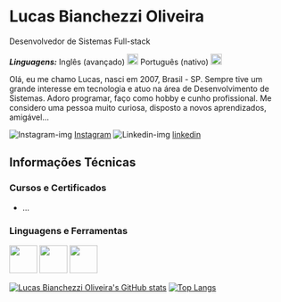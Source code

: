 # Lucas Bianchezzi Oliveira
Desenvolvedor de Sistemas Full-stack

***Linguagens:*** Inglês (avançado) <img height="20px" src="https://user-images.githubusercontent.com/87036915/230169640-1db25195-2961-4783-b071-696541b45eaf.png"/> Português (nativo) <img height="20px" src="https://user-images.githubusercontent.com/87036915/230169610-cdbe5e93-d109-43aa-ab03-1ac1f9195d04.png"/>


Olá, eu me chamo Lucas, nasci em 2007, Brasil - SP. Sempre tive um grande interesse em tecnologia e atuo na área de Desenvolvimento de Sistemas. Adoro programar, faço como hobby e cunho profissional. Me considero uma pessoa muito curiosa, disposto a novos aprendizados, amigável...

<div style="display:inline;">
 
![Instagram-img](https://user-images.githubusercontent.com/87036915/230159935-18e9af43-c27c-402e-8063-7ee39e4e6828.png)
[Instagram](https://www.instagram.com)
![Linkedin-img](https://user-images.githubusercontent.com/87036915/230168158-e4a9b03d-d83d-4d3a-b04d-381d4bd9a615.png)
[linkedin](https://www.linkedin.com)
 
</div>

## Informações Técnicas
### Cursos e Certificados
 - ...

### Linguagens e Ferramentas
<div style="display:inline;">
  <img height="50px" src="https://user-images.githubusercontent.com/87036915/229872354-261ad55b-f3cc-46a2-b8ed-e69113c00f83.png"/>
  <img height="50px" src="https://user-images.githubusercontent.com/87036915/229872780-6d3d1c74-1638-42ae-adb1-0a15bbffed4c.png"/>
 <img height="50px" src="https://user-images.githubusercontent.com/87036915/230175283-b0dce678-53cf-426a-b9f5-f1159437d1c3.png"/>
</div>

<!-- Tabela -->
<div style="display:inline;">
<!--- Adiciona o nome do usuário --->
 
[![Lucas Bianchezzi Oliveira's GitHub stats](https://github-readme-stats.vercel.app/api?username=LucasBO7&github-readme-stats&count_private=true&show_icons=true&theme=radical)](https://github.com/anuraghazra/github-readme-stats)
[![Top Langs](https://github-readme-stats.vercel.app/api/top-langs/?username=LucasBO7&theme=radical&layout=compact)](https://github.com/anuraghazra/github-readme-stats)
 </div>
